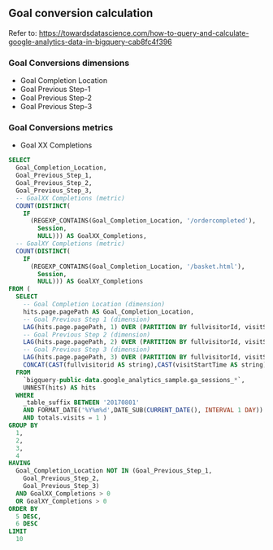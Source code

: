 ## Goal conversion calculation

Refer to: https://towardsdatascience.com/how-to-query-and-calculate-google-analytics-data-in-bigquery-cab8fc4f396

### Goal Conversions dimensions
- Goal Completion Location
- Goal Previous Step-1
- Goal Previous Step-2
- Goal Previous Step-3
### Goal Conversions metrics
- Goal XX Completions

```SQL
SELECT
  Goal_Completion_Location,
  Goal_Previous_Step_1,
  Goal_Previous_Step_2,
  Goal_Previous_Step_3,
  -- GoalXX Completions (metric)
  COUNT(DISTINCT(
    IF
      (REGEXP_CONTAINS(Goal_Completion_Location, '/ordercompleted'),
        Session,
        NULL))) AS GoalXX_Completions,
  -- GoalXY Completions (metric)
  COUNT(DISTINCT(
    IF
      (REGEXP_CONTAINS(Goal_Completion_Location, '/basket.html'),
        Session,
        NULL))) AS GoalXY_Completions
FROM (
  SELECT
    -- Goal Completion Location (dimension)
    hits.page.pagePath AS Goal_Completion_Location,
    -- Goal Previous Step 1 (dimension)
    LAG(hits.page.pagePath, 1) OVER (PARTITION BY fullvisitorId, visitStartTime ORDER BY hits.hitNumber ASC) AS Goal_Previous_Step_1,
    -- Goal Previous Step 2 (dimension)
    LAG(hits.page.pagePath, 2) OVER (PARTITION BY fullvisitorId, visitStartTime ORDER BY hits.hitNumber ASC) AS Goal_Previous_Step_2,
    -- Goal Previous Step 3 (dimension)
    LAG(hits.page.pagePath, 3) OVER (PARTITION BY fullvisitorId, visitStartTime ORDER BY hits.hitNumber ASC) AS Goal_Previous_Step_3,
    CONCAT(CAST(fullvisitorid AS string),CAST(visitStartTime AS string)) AS Session
  FROM
    `bigquery-public-data.google_analytics_sample.ga_sessions_*`,
    UNNEST(hits) AS hits
  WHERE
    _table_suffix BETWEEN '20170801'
    AND FORMAT_DATE('%Y%m%d',DATE_SUB(CURRENT_DATE(), INTERVAL 1 DAY))
    AND totals.visits = 1 )
GROUP BY
  1,
  2,
  3,
  4
HAVING
  Goal_Completion_Location NOT IN (Goal_Previous_Step_1,
    Goal_Previous_Step_2,
    Goal_Previous_Step_3)
  AND GoalXX_Completions > 0
  OR GoalXY_Completions > 0
ORDER BY
  5 DESC,
  6 DESC
LIMIT
  10
  
